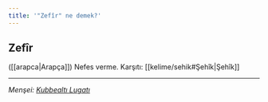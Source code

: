 ```yaml
---
title: '"Zefîr" ne demek?'
---
```


## Zefîr
([[arapca|Arapça]]) Nefes verme. Karşıtı: [[kelime/sehik#Şehîk|Şehîk]]

---
*Menşei: [Kubbealtı Lugatı](https://www.lugatim.com/s/Zefîr)*